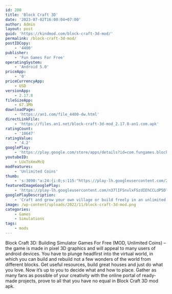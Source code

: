 ```yaml
---
id: 280
title: 'Block Craft 3D'
date: '2023-07-02T16:00:04+07:00'
author: Admin
layout: post
guid: 'https://kindmod.com/block-craft-3d-mod/'
permalink: /block-craft-3d-mod/
postIDCopy:
    - '4400'
publisher:
    - 'Fun Games For Free'
operatingSystem:
    - 'Android 5.0'
priceApp:
    - '0'
priceCurrencyApp:
    - USD
versionApp:
    - 2.17.8
fileSizeApp:
    - 67.1Mb
downloadPage:
    - 'https://an1.com/file_4400-dw.html'
directLinkFile:
    - 'https://files.an1.net/block-craft-3d-mod_2.17.8-an1.com.apk'
ratingCount:
    - '10647'
ratingValue:
    - '4.2'
googlePlay:
    - 'https://play.google.com/store/apps/details?id=com.fungames.blockcraft'
youtubeID:
    - LUxToXmxMcQ
modFeatures:
    - 'Unlimited Coins'
thumb:
    - 's:3090:"a:24:{i:0;s:115:"https://play-lh.googleusercontent.com/2kmeDD0BbQqPW8UYl8nlVD2vEy1nJVl_XzLLppQljVVvFooe2XkUyFlNoQDyJhfQgSk=w526-h296";i:1;s:116:"https://play-lh.googleusercontent.com/hy89w-QckFccag6zkYa-33cN_geLYE8Om3YvaL60tDgrqQPeBisGbSSkO24DRobRcyap=w526-h296";i:2;s:115:"https://play-lh.googleusercontent.com/Iz9ofB2pOkb_SDG3K48VVFWYVF8yUmkHa75OuKZyr-20S-7z_JIrqF5UFBvfu71UmRE=w526-h296";i:3;s:114:"https://play-lh.googleusercontent.com/fLXfjjRZOyMCBnPYWmROIzvn8aIWBfgeA0SmwgXSRskg8aIrRQn3TC9p3jAHO4-axA=w526-h296";i:4;s:115:"https://play-lh.googleusercontent.com/2XQ_ne-x5eTYUF5avenScPc6y52x7REG5wAGDv2gZynlJ6PGmFJxmSttPb8iPI01988=w526-h296";i:5;s:116:"https://play-lh.googleusercontent.com/rE1n_-kkKhKZz1bJ4Qp4lOx4UsSnFP-O950zQgNTYPmKpmC5S4C0P-IgHaVOsycC6eKM=w526-h296";i:6;s:115:"https://play-lh.googleusercontent.com/TlKBw0AJDamPABwCILTnD_nA9nynK0_fjOJXgSCRaILhE6IM1BeMG33Q9EPLvKOSAq0=w526-h296";i:7;s:115:"https://play-lh.googleusercontent.com/C1l8CwhcAnTzXaFNJ2fLb2djJbJb26fB3iAk9ObdgmR9Te64EkKLtbmMaG33VQDvwRk=w526-h296";i:8;s:115:"https://play-lh.googleusercontent.com/FKGffD6iqZCY5DKxu-XyAuYSOCtW1hWbqbA19DlvzSaH9_sAuRskyq3lrZvy61EInaM=w526-h296";i:9;s:115:"https://play-lh.googleusercontent.com/g6wJjHPPdegAO6I_iaOf5iyMfpW6pQ8rFIlSIeM80Fp24g5vm3qW-5WU7dlRgmslcYw=w526-h296";i:10;s:115:"https://play-lh.googleusercontent.com/mH0CKkLkti6xjnFrd7wo0wggtrW-tFGXUwc83b7wJl7LIcJNpCjNlzrG0kz6UcVDx_M=w526-h296";i:11;s:114:"https://play-lh.googleusercontent.com/i83eMznDM-vtCDGNl35J38GHoEx3gQvWKHe7T1-8s5VTE4OOv13ZysRPO2np4u29jw=w526-h296";i:12;s:115:"https://play-lh.googleusercontent.com/Z6yOxF2lcAjBgGdHMj6Wf5Ya1N-LmehHfytAOvR4zDaQHu3hEhKpNM1gDy86YJYHFbg=w526-h296";i:13;s:115:"https://play-lh.googleusercontent.com/Og7j6ZnRR4GFW9Nw45znYHI7XVIUwjL43JghSjxR6pB3DyNHVe84Ki9OVHbCR9X0gyY=w526-h296";i:14;s:115:"https://play-lh.googleusercontent.com/2RFLa_CpRyeIWfzmnQOvfupqodCNEBGsgUsusvA2K5miq5bClYdIkjYmvzSeTvAYBIo=w526-h296";i:15;s:115:"https://play-lh.googleusercontent.com/jFzsu6RfbjxhNDT-guseO2rc28VPJfqEme3OZWL_pIc2Y3_AuTOSdCyyU4v04seM_CA=w526-h296";i:16;s:114:"https://play-lh.googleusercontent.com/ZxL987Uw7agHDW_u3f-hq3EJWO3odD-2u909ObVlyHT_1rkNaQPrbgUZkXPI-lyBog=w526-h296";i:17;s:115:"https://play-lh.googleusercontent.com/tR8n8SHP-B8NoXBxSKZ8afYAjWv4OIuLrQhzHmowZJS8xEBwyfq5DB7cLQpdPHNQAF4=w526-h296";i:18;s:115:"https://play-lh.googleusercontent.com/4ZtkkcNDx0lY2Os_ARKlWLuww8_1th7lgNK3Zgpp__BKaN268WhV3gTMqnjNSIOhFiw=w526-h296";i:19;s:114:"https://play-lh.googleusercontent.com/IFDx7DqP8IKB1J7j3kB1w7Cxo9ochR1dl1wg5uHWGUcgKO3BQMBbYjm6v824Kf1J_w=w526-h296";i:20;s:115:"https://play-lh.googleusercontent.com/GJrT0uUR626-rzYSCKzSD6CqXE9UDoj8sjb83EYc2gf6L2yg1IdttNQ3iAcApFvER9I=w526-h296";i:21;s:115:"https://play-lh.googleusercontent.com/s5_JuQ36kn3j7M2UM6-9sk1mmSPSBQUPWzrO4hYp5xHvUzonAQbkhoJRxJ6puu34qCw=w526-h296";i:22;s:114:"https://play-lh.googleusercontent.com/kshSx5FtTICKlo8D4mLUM4ebLCCH5p44lrhpXKDRcejL2Ilb6tJ60l5mZTgfIoOsGQ=w526-h296";i:23;s:115:"https://play-lh.googleusercontent.com/jStzGKdXqLhg1erqye3bM-RzRumRTL1j6OWRLwS3G4Lp8IhtYoyd1ZWdf0NXL1Hb6kU=w526-h296";}";'
featuredImageGooglePlay:
    - 'https://play-lh.googleusercontent.com/n37lIFSnvlxFSzdIEhCCLdP5DTLPye2pykbhj490_LHKQaRHQ_Ae7PhaBaUFU3qdiyM'
googlePlayDescription:
    - 'Craft and grow your own village or build freely in an unlimited open world!Lots of different constructions. Build a house, a castle, a mine or even a spaceship and the Eiffel Tower!.Simulate the best life.'
image: /wp-content/uploads/2022/11/block-craft-3d-mod.png
categories:
    - Games
    - Simulations
tags:
    - mods
---
```


Block Craft 3D: Building Simulator Games For Free (MOD, Unlimited Coins) – the game is made in pixel 3D graphics and will appeal to many users of android devices. You have to plunge headfirst into the virtual world, in which you can build and rebuild not a few wonders of the world from different blocks. Get useful resources, build great houses and just do what you love. Now it’s up to you to decide what and how to place. Gather as many fans as possible of your creativity with the online portal of ready-made projects, prove to all that you have no equal in Block Craft 3D mod apk.